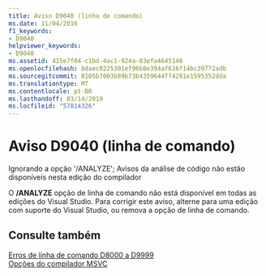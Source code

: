 ```yaml
---
title: Aviso D9040 (linha de comando)
ms.date: 11/04/2016
f1_keywords:
- D9040
helpviewer_keywords:
- D9040
ms.assetid: 415e7f04-c1bd-4ac1-924a-03efa4645140
ms.openlocfilehash: 8daec0225301ef96b8e394af616f14bc39772adb
ms.sourcegitcommit: 8105b7003b89b73b4359644ff4281e1595352dda
ms.translationtype: MT
ms.contentlocale: pt-BR
ms.lasthandoff: 03/14/2019
ms.locfileid: "57814326"
---
```

# <a name="command-line-warning-d9040"></a>Aviso D9040 (linha de comando)

Ignorando a opção '/ANALYZE'; Avisos da análise de código não estão disponíveis nesta edição do compilador

O **/ANALYZE** opção de linha de comando não está disponível em todas as edições do Visual Studio. Para corrigir este aviso, alterne para uma edição com suporte do Visual Studio, ou remova a opção de linha de comando.

## <a name="see-also"></a>Consulte também

[Erros de linha de comando D8000 a D9999](../../error-messages/tool-errors/command-line-errors-d8000-through-d9999.md)<br/>
[Opções do compilador MSVC](../../build/reference/compiler-options.md)